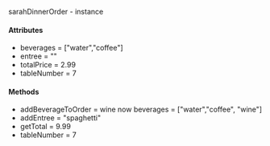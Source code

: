 sarahDinnerOrder - instance
#### Attributes
- beverages = ["water","coffee"]
- entree = ""
- totalPrice = 2.99
- tableNumber = 7

#### Methods
- addBeverageToOrder = wine now beverages = ["water","coffee", "wine"]
- addEntree  = "spaghetti"
- getTotal = 9.99
- tableNumber = 7
